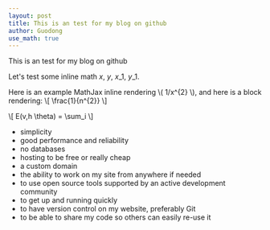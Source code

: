 ```yaml
---
layout: post
title: This is an test for my blog on github
author: Guodong
use_math: true
---
```

This is an test for my blog on github

Let's test some inline math $x$, $y$, $x\_1$, $y\_1$.

Here is an example MathJax inline rendering \\( 1/x^{2} \\), and here is a block rendering: 
\\[ \frac{1}{n^{2}} \\]

\\[ E(v,h \\theta) = \\sum\_i \\]

* simplicity
* good performance and reliability
* no databases
* hosting to be free or really cheap
* a custom domain
* the ability to work on my site from anywhere if needed
* to use open source tools supported by an active development community
* to get up and running quickly
* to have version control on my website, preferably Git
* to be able to share my code so others can easily re-use it
